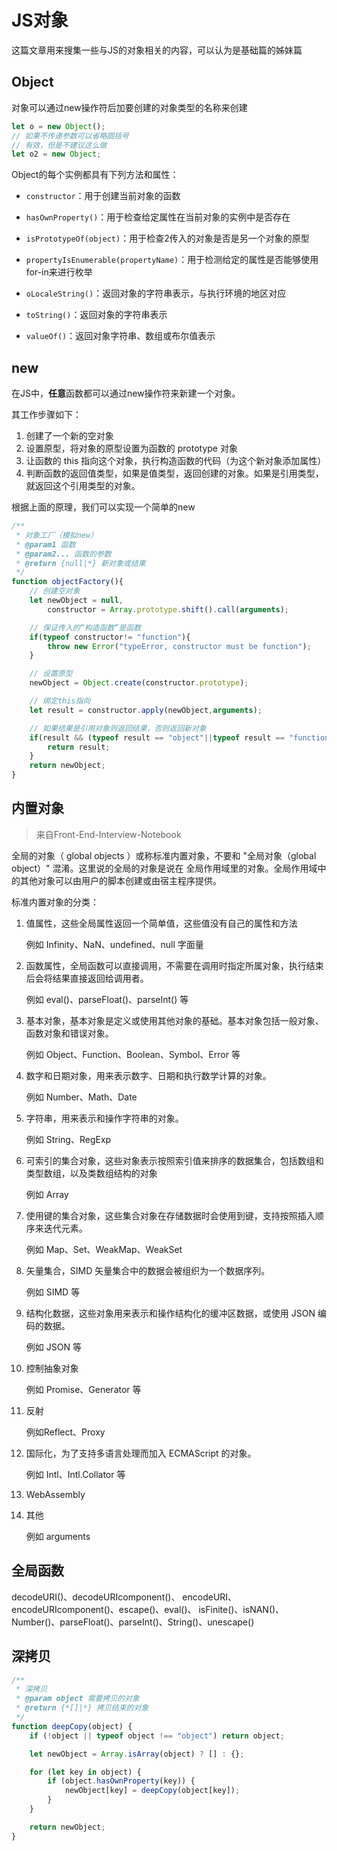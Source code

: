# JS对象

这篇文章用来搜集一些与JS的对象相关的内容，可以认为是基础篇的姊妹篇

## Object
对象可以通过new操作符后加要创建的对象类型的名称来创建

```js
let o = new Object();
// 如果不传递参数可以省略圆括号
// 有效，但是不建议这么做
let o2 = new Object;
```

Object的每个实例都具有下列方法和属性：

- `constructor`：用于创建当前对象的函数

- `hasOwnProperty()`：用于检查给定属性在当前对象的实例中是否存在

- `isPrototypeOf(object)`：用于检查2传入的对象是否是另一个对象的原型

- `propertyIsEnumerable(propertyName)`：用于检测给定的属性是否能够使用for-in来进行枚举

- `oLocaleString()`：返回对象的字符串表示，与执行环境的地区对应

- `toString()`：返回对象的字符串表示

- `valueOf()`：返回对象字符串、数组或布尔值表示


## new
在JS中，**任意**函数都可以通过new操作符来新建一个对象。

其工作步骤如下：
1. 创建了一个新的空对象
2. 设置原型，将对象的原型设置为函数的 prototype 对象 
3. 让函数的 this 指向这个对象，执行构造函数的代码（为这个新对象添加属性） 
4. 判断函数的返回值类型，如果是值类型，返回创建的对象。如果是引用类型，就返回这个引用类型的对象。

根据上面的原理，我们可以实现一个简单的new

```js
/**
 * 对象工厂（模拟new）
 * @param1 函数
 * @param2... 函数的参数
 * @return {null|*} 新对象或结果
 */
function objectFactory(){
    // 创建空对象
    let newObject = null,
        constructor = Array.prototype.shift().call(arguments);

    // 保证传入的“构造函数”是函数
    if(typeof constructor!= "function"){
        throw new Error("typeError, constructor must be function");
    }

    // 设置原型
    newObject = Object.create(constructor.prototype);

    // 绑定this指向
    let result = constructor.apply(newObject,arguments);

    // 如果结果是引用对象则返回结果，否则返回新对象
    if(result && (typeof result == "object"||typeof result == "function")){
        return result;
    }
    return newObject;
}
```

## 内置对象
> 来自Front-End-Interview-Notebook

全局的对象（ global objects ）或称标准内置对象，不要和 "全局对象（global object）" 混淆。这里说的全局的对象是说在
全局作用域里的对象。全局作用域中的其他对象可以由用户的脚本创建或由宿主程序提供。

标准内置对象的分类：
1. 值属性，这些全局属性返回一个简单值，这些值没有自己的属性和方法

   例如 Infinity、NaN、undefined、null 字面量
2. 函数属性，全局函数可以直接调用，不需要在调用时指定所属对象，执行结束后会将结果直接返回给调用者。

   例如 eval()、parseFloat()、parseInt() 等
3. 基本对象，基本对象是定义或使用其他对象的基础。基本对象包括一般对象、函数对象和错误对象。

   例如 Object、Function、Boolean、Symbol、Error 等
4. 数字和日期对象，用来表示数字、日期和执行数学计算的对象。

   例如 Number、Math、Date
5. 字符串，用来表示和操作字符串的对象。

   例如 String、RegExp
6. 可索引的集合对象，这些对象表示按照索引值来排序的数据集合，包括数组和类型数组，以及类数组结构的对象

   例如 Array
7. 使用键的集合对象，这些集合对象在存储数据时会使用到键，支持按照插入顺序来迭代元素。

   例如 Map、Set、WeakMap、WeakSet
8. 矢量集合，SIMD 矢量集合中的数据会被组织为一个数据序列。

   例如 SIMD 等
9. 结构化数据，这些对象用来表示和操作结构化的缓冲区数据，或使用 JSON 编码的数据。

   例如 JSON 等
10. 控制抽象对象

    例如 Promise、Generator 等
11. 反射

    例如Reflect、Proxy
12. 国际化，为了支持多语言处理而加入 ECMAScript 的对象。

    例如 Intl、Intl.Collator 等
13. WebAssembly
14. 其他

    例如 arguments


## 全局函数

decodeURI()、decodeURIcomponent()、 encodeURI、encodeURIcomponent()、escape()、eval()、
isFinite()、isNAN()、Number()、parseFloat()、parseInt()、String()、unescape()

## 深拷贝

```js
/**
 * 深拷贝
 * @param object 需要拷贝的对象
 * @return {*[]|*} 拷贝结束的对象
 */
function deepCopy(object) {
    if (!object || typeof object !== "object") return object;

    let newObject = Array.isArray(object) ? [] : {};

    for (let key in object) {
        if (object.hasOwnProperty(key)) {
            newObject[key] = deepCopy(object[key]);
        }
    }

    return newObject;
}
```